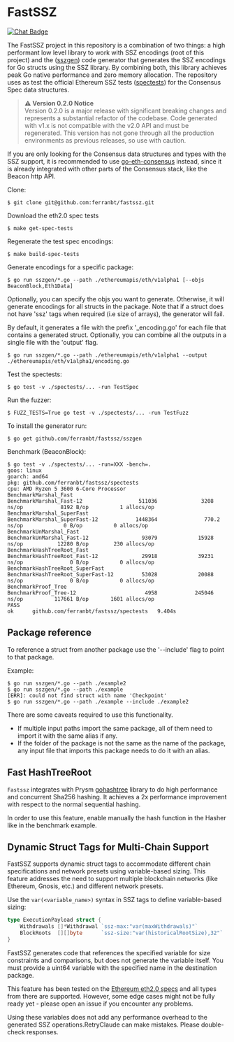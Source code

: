 # FastSSZ

[![Chat Badge]][chat link]

[chat badge]: https://img.shields.io/badge/chat-discord-%237289da
[chat link]: https://discord.gg/85U6593geJ

The FastSSZ project in this repository is a combination of two things: a high performant low level library to work with SSZ encodings (root of this project) and the ([sszgen](./sszgen)) code generator that generates the SSZ encodings for Go structs using the SSZ library. By combining both, this library achieves peak Go native performance and zero memory allocation. The repository uses as test the official Ethereum SSZ tests ([spectests](./spectests/)) for the Consensus Spec data structures.

> **⚠️ Version 0.2.0 Notice**  
> Version 0.2.0 is a major release with significant breaking changes and represents a substantial refactor of the codebase. Code generated with v1.x is not compatible with the v2.0 API and must be regenerated. This version has not gone through all the production environments as previous releases, so use with caution.

If you are only looking for the Consensus data structures and types with the SSZ support, it is recommended to use [go-eth-consensus](https://github.com/umbracle/go-eth-consensus) instead, since it is already integrated with other parts of the Consensus stack, like the Beacon http API.

Clone:

```
$ git clone git@github.com:ferranbt/fastssz.git
```

Download the eth2.0 spec tests

```
$ make get-spec-tests
```

Regenerate the test spec encodings:

```
$ make build-spec-tests
```

Generate encodings for a specific package:

```
$ go run sszgen/*.go --path ./ethereumapis/eth/v1alpha1 [--objs BeaconBlock,Eth1Data]
```

Optionally, you can specify the objs you want to generate. Otherwise, it will generate encodings for all structs in the package. Note that if a struct does not have 'ssz' tags when required (i.e size of arrays), the generator will fail.

By default, it generates a file with the prefix '\_encoding.go' for each file that contains a generated struct. Optionally, you can combine all the outputs in a single file with the 'output' flag.

```
$ go run sszgen/*.go --path ./ethereumapis/eth/v1alpha1 --output ./ethereumapis/eth/v1alpha1/encoding.go
```

Test the spectests:

```
$ go test -v ./spectests/... -run TestSpec
```

Run the fuzzer:

```
$ FUZZ_TESTS=True go test -v ./spectests/... -run TestFuzz
```

To install the generator run:

```
$ go get github.com/ferranbt/fastssz/sszgen
```

Benchmark (BeaconBlock):

```
$ go test -v ./spectests/... -run=XXX -bench=.
goos: linux
goarch: amd64
pkg: github.com/ferranbt/fastssz/spectests
cpu: AMD Ryzen 5 3600 6-Core Processor
BenchmarkMarshal_Fast
BenchmarkMarshal_Fast-12                  511036              3208 ns/op            8192 B/op          1 allocs/op
BenchmarkMarshal_SuperFast
BenchmarkMarshal_SuperFast-12            1448364               770.2 ns/op             0 B/op          0 allocs/op
BenchmarkUnMarshal_Fast
BenchmarkUnMarshal_Fast-12                 93079             15928 ns/op           12280 B/op        230 allocs/op
BenchmarkHashTreeRoot_Fast
BenchmarkHashTreeRoot_Fast-12              29918             39231 ns/op               0 B/op          0 allocs/op
BenchmarkHashTreeRoot_SuperFast
BenchmarkHashTreeRoot_SuperFast-12         53028             20088 ns/op               0 B/op          0 allocs/op
BenchmarkProof_Tree
BenchmarkProof_Tree-12                      4958            245046 ns/op          117661 B/op       1601 allocs/op
PASS
ok      github.com/ferranbt/fastssz/spectests   9.404s
```

## Package reference

To reference a struct from another package use the '--include' flag to point to that package.

Example:

```
$ go run sszgen/*.go --path ./example2
$ go run sszgen/*.go --path ./example
[ERR]: could not find struct with name 'Checkpoint'
$ go run sszgen/*.go --path ./example --include ./example2
```

There are some caveats required to use this functionality.

- If multiple input paths import the same package, all of them need to import it with the same alias if any.
- If the folder of the package is not the same as the name of the package, any input file that imports this package needs to do it with an alias.

## Fast HashTreeRoot

`Fastssz` integrates with Prysm [gohashtree](github.com/prysmaticlabs/gohashtree) library to do high performance and concurrent Sha256 hashing. It achieves a 2x performance improvement with respect to the normal sequential hashing.

In order to use this feature, enable manually the hash function in the Hasher like in the benchmark example.

## Dynamic Struct Tags for Multi-Chain Support

FastSSZ supports dynamic struct tags to accommodate different chain specifications and network presets using variable-based sizing. This feature addresses the need to support multiple blockchain networks (like Ethereum, Gnosis, etc.) and different network presets.

Use the `var(<variable_name>)` syntax in SSZ tags to define variable-based sizing:

```go
type ExecutionPayload struct {
    Withdrawals []*Withdrawal `ssz-max:"var(maxWithdrawals)"`
    BlockRoots  [][]byte      `ssz-size:"var(historicalRootSize),32"`
}
```

FastSSZ generates code that references the specified variable for size constraints and comparisons, but does not generate the variable itself. You must provide a uint64 variable with the specified name in the destination package.

This feature has been tested on the [Ethereum eth2.0 specs](https://github.com/ferranbt/fastssz/blob/main/spectests/structs.go) and all types from there are supported. However, some edge cases might not be fully ready yet - please open an issue if you encounter any problems.

Using these variables does not add any performance overhead to the generated SSZ operations.RetryClaude can make mistakes. Please double-check responses.
